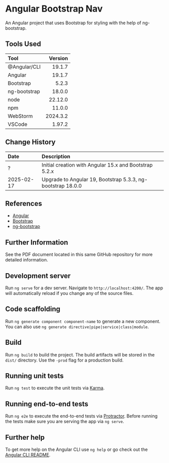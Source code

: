 # Angular Bootstrap Nav

An Angular project that uses Bootstrap for styling with the help of ng-bootstrap.

## Tools Used

| Tool         |  Version |
|:-------------|---------:|
| @Angular/CLI |   19.1.7 |
| Angular      |   19.1.7 |
| Bootstrap    |    5.2.3 |
| ng-bootstrap | 18.0.0 |
| node         |  22.12.0 |
| npm          |   11.0.0 |
| WebStorm     | 2024.3.2 |
| VSCode       |   1.97.2 |


## Change History

| Date       | Description                                                 |
|:-----------|:------------------------------------------------------------|
| ?          | Initial creation with Angular 15.x and Bootstrap 5.2.x      |
| 2025-02-17 | Upgrade to Angular 19, Bootstrap 5.3.3, ng-bootstrap 18.0.0 | 

## References

* [Angular](https://angular.dev/overview)
* [Bootstrap](https://getbootstrap.com/)
* [ng-bootstrap](https://ng-bootstrap.github.io/#/home)


## Further Information

See the PDF document located in this same GitHub repository for more detailed information.

## Development server

Run `ng serve` for a dev server. Navigate to `http://localhost:4200/`. The app will automatically reload if you change any of the source files.

## Code scaffolding

Run `ng generate component component-name` to generate a new component. You can also use `ng generate directive|pipe|service|class|module`.

## Build

Run `ng build` to build the project. The build artifacts will be stored in the `dist/` directory. Use the `-prod` flag for a production build.

## Running unit tests

Run `ng test` to execute the unit tests via [Karma](https://karma-runner.github.io).

## Running end-to-end tests

Run `ng e2e` to execute the end-to-end tests via [Protractor](http://www.protractortest.org/).
Before running the tests make sure you are serving the app via `ng serve`.

## Further help

To get more help on the Angular CLI use `ng help` or go check out the [Angular CLI README](https://github.com/angular/angular-cli/blob/master/README.md).
